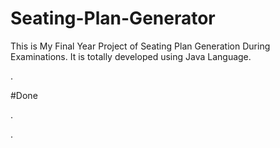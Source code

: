 # Seating-Plan-Generator

This is My Final Year Project of Seating Plan Generation During Examinations. It is totally developed using Java Language.







































































































































.





















































#Done










































































































.




































































































































































































































































































































































































































































































.







































